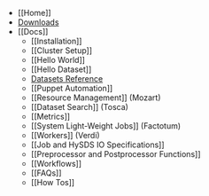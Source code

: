 - [[Home]]
- [Downloads](https://github.com/hysds/hysds-framework/releases)
- [[Docs]]
  - [[Installation]]
  - [[Cluster Setup]]
  - [[Hello World]]
  - [[Hello Dataset]]
  - [Datasets Reference](Datasets)
  - [[Puppet Automation]]
  - [[Resource Management]] (Mozart)
  - [[Dataset Search]] (Tosca)
  - [[Metrics]]
  - [[System Light-Weight Jobs]] (Factotum)
  - [[Workers]] (Verdi)
  - [[Job and HySDS IO Specifications]]
  - [[Preprocessor and Postprocessor Functions]]
  - [[Workflows]]
  - [[FAQs]]
  - [[How Tos]]
